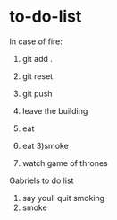 # to-do-list

In case of fire:
1) git add .
2) git reset 
3) git push
4) leave the building

1) eat
2) eat
3)smoke
4) watch game of thrones

Gabriels to do list

1) say youll quit smoking
2) smoke